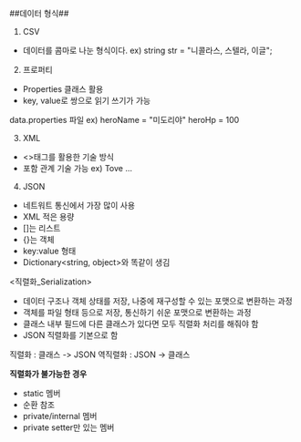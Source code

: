 ##데이터 형식##

1. CSV 
- 데이터를 콤마로 나눈 형식이다.
ex) string str = "니콜라스, 스텔라, 이글";

2. 프로퍼티
- Properties 클래스 활용
- key, value로 쌍으로 읽기 쓰기가 가능

data.properties 파일
ex) heroName = "미도리야"
    heroHp = 100

3. XML
- <>태그를 활용한 기술 방식
- 포함 관계 기술 가능
ex) <note>
    <to>Tove</to> 
    ...

4. JSON
- 네트워트 통신에서 가장 많이 사용
- XML 적은 용량
- []는 리스트
- {}는 객체
- key:value 형태
- Dictionary<string, object>와 똑같이 생김


<직렬화_Serialization>

- 데이터 구조나 객체 상태를 저장, 나중에 재구성할 수 있는 포맷으로 변환하는 과정
- 객체를 파일 형태 등으로 저장, 통신하기 쉬운 포맷으로 변환하는 과정
- 클래스 내부 필드에 다른 클래스가 있다면 모두 직렬화 처리를 해줘야 함
- JSON 직렬화를 기본으로 함

직렬화  :  클래스 -> JSON
역직렬화 : JSON -> 클래스

**직렬화가 불가능한 경우**

- static 멤버
- 순환 참조
- private/internal 멤버
- private setter만 있는 멤버
